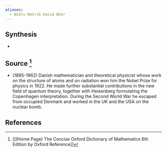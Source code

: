 ```yaml
---
aliases:
  - Niels Henrik David Bohr
---
```

## Synthesis
- 
## Source [^1]
- (1885-1962) Danish mathematician and theoretical physicist whose work on the structure of atoms and on radiation won him the Nobel Prize for physics in 1922. He made further substantial contributions in the new field of quantum theory, together with Heisenberg formulating the Copenhagen interpretation. During the Second World War he escaped from occupied Denmark and worked in the UK and the USA on the nuclear bomb.
## References

[^1]: [[(Home Page) The Concise Oxford Dictionary of Mathematics 6th Edition by Oxford Reference]]
